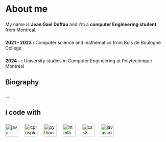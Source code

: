 <h1 align="left">About me</h1>

###

<p align="left">My name is <strong>Jean Gael Doffou</strong> and i'm a <strong>computer Engineering student</strong> from Montreal.</p>

###

<p align="left"><strong>2021 - 2023 :</strong> Computer science and mathematics from Bois de Boulogne College</p>

###

<p align="left"><strong>2024 - :</strong> University studies in Computer Engineering at Polytechnique Montréal</p>

###

<h2 align="left">Biography</h2>

###

<p align="left">...</p>

###

<h2 align="left">I code with</h2>

###

<div align="left">
  <img src="https://cdn.jsdelivr.net/gh/devicons/devicon/icons/java/java-original.svg" height="40" alt="java logo"  />
  <img width="12" />
  <img src="https://cdn.jsdelivr.net/gh/devicons/devicon/icons/cplusplus/cplusplus-original.svg" height="40" alt="cplusplus logo"  />
  <img width="12" />
  <img src="https://cdn.jsdelivr.net/gh/devicons/devicon/icons/python/python-original.svg" height="40" alt="python logo"  />
  <img width="12" />
  <img src="https://cdn.jsdelivr.net/gh/devicons/devicon/icons/html5/html5-original.svg" height="40" alt="html5 logo"  />
  <img width="12" />
  <img src="https://cdn.jsdelivr.net/gh/devicons/devicon/icons/css3/css3-original.svg" height="40" alt="css3 logo"  />
  <img width="12" />
  <img src="https://cdn.jsdelivr.net/gh/devicons/devicon/icons/javascript/javascript-original.svg" height="40" alt="javascript logo"  />
</div>

###
